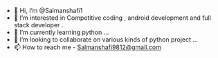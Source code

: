 - 👋 Hi, I’m @Salmanshafi1
- 👀 I’m interested in Competitive coding , android development and full stack developer . 
- 🌱 I’m currently learning python ...
- 💞️ I’m looking to collaborate on various kinds of python project ...
- 📫 How to reach me - Salmanshafi9812@gmail.com

<!---
Salmanshafi1/Salmanshafi1 is a ✨ special ✨ repository because its `README.md` (this file) appears on your GitHub profile.
You can click the Preview link to take a look at your changes.
--->

